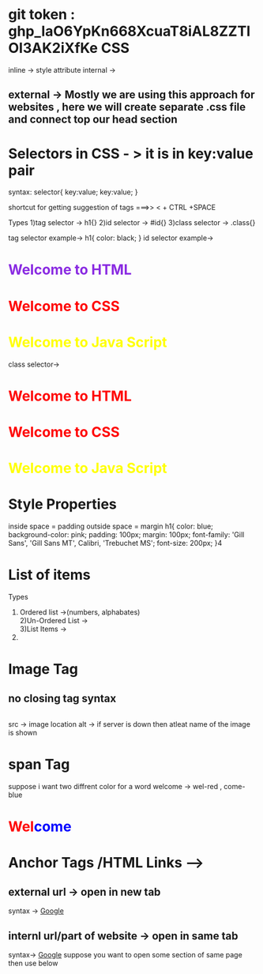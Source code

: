 git token : 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
CSS
===
inline -> style attribute 
internal -> <style> tag -> <head>
external -> .css -> </head>

Note: 
attribute - which gives extra information about the tag Ex: Style atrribute
<h1 style="color: brown;"> Welcome to CSS</h1> 

inline ->    <h1 style="color: brown;"> Welcome to CSS</h1> 
------
internal -> attributes are given into head section
-------- 
<head>
    <title>CSS Basics</title>
    <Style>
        h1{
            color: black;
        }
    </Style>
</head>

external -> Mostly we are using this approach for websites , here we will create separate .css file and connect top our head section
---------

Selectors in CSS - > it is in key:value pair 
================
syntax:
selector{
	key:value;
	key:value;
}

shortcut for getting suggestion of tags ===>>   < + CTRL +SPACE 

Types 
1)tag selector -> h1{}
2)id selector -> #id{}
3)class selector -> .class{}

tag selector 
example->
        h1{
            color: black;
        }
id selector 
example->
<head>
    <title>CSS Basics</title>
    <Style>
        #html{
            color: blueviolet;
        }
        #css{
            color: red;
        }
        #js{
            color: yellow;
        }
    </Style>
</head>
<body>
    <h1 id="html">Welcome to HTML</h1>
    <h1 id="css">Welcome to CSS</h1>
    <h1 id="js">Welcome to Java Script</h1>
</body>

class selector->
<head>
    <title>CSS Basics</title>
    <Style>
        .red{
            color: red;
        }
        #js{
            color: yellow;
        }
    </Style>
</head>
<body>
    <h1 class="red">Welcome to HTML</h1>
    <h1 class="red">Welcome to CSS</h1>
    <h1 id="js">Welcome to Java Script</h1>
</body>



Style Properties 
===================
inside space = padding
outside space = margin
       h1{
        color: blue;
        background-color: pink;
        padding: 100px;
        margin: 100px;
        font-family: 'Gill Sans', 'Gill Sans MT', Calibri, 'Trebuchet MS';
        font-size: 200px;
       }4 
	  
List of items 
==============
Types 
1) Ordered list ->(numbers, alphabates)<ol></ol>
2)Un-Ordered List -> <ul></ul>
3)List Items -> <li></li>

Image Tag 
=========
no closing tag
syntax 
-----
<img src="" alt="">

src -> image location
alt -> if server is down then atleat name of the image is shown 


span Tag 
========
suppose i want two diffrent color for a word 
welcome -> wel-red , come-blue
  <h1>
        <span style="color: red;">Wel</span><span style="color:blue">come</span>
  </h1>
  
Anchor Tags /HTML Links -->  <a></a>
=======================

external url -> open in new tab 
---------------
syntax -> 
<a href="https://google.com" target="_blank">Google</a>

internl url/part of website -> open in same tab
------------------------------
syntax-> 
   <a href="https://google.com">Google</a>
suppose you want to open some section of same page then use below 
